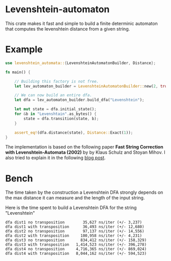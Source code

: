 # Levenshtein-automaton

This crate makes it fast and simple to build a finite determinic automaton that computes
the levenshtein distance from a given string.

# Example

```rust
use levenshtein_automata::{LevenshteinAutomatonBuilder, Distance};

fn main() {

    // Building this factory is not free.
    let lev_automaton_builder = LevenshteinAutomatonBuilder::new(2, true);

    // We can now build an entire dfa.
    let dfa = lev_automaton_builder.build_dfa("Levenshtein");

    let mut state = dfa.initial_state();
    for &b in "Levenshtain".as_bytes() {
        state = dfa.transition(state, b);
    }

    assert_eq!(dfa.distance(state), Distance::Exact(1));
}
```

The implementation is based on the following paper
**Fast String Correction with Levenshtein-Automata (2002)** by by Klaus Schulz and Stoyan Mihov.
I also tried to explain it in the following [blog post](https://fulmicoton.com/posts/levenshtein/).


# Bench


The time taken by the construction a Levenshtein DFA
strongly depends on the max distance it can measure and the length of the input string.

Here is the time spent to build a Levenshtein DFA for the string "Levenshtein"


```ignore
dfa dist1 no transposition        35,627 ns/iter (+/- 3,237)
dfa dist1 with transposition      36,493 ns/iter (+/- 12,680)
dfa dist2 no transposition        97,137 ns/iter (+/- 14,556)
dfa dist2 with transposition     100,958 ns/iter (+/- 4,231)
dfa dist3 no transposition       834,412 ns/iter (+/- 158,329)
dfa dist3 with transposition   1,414,523 ns/iter (+/- 396,278)
dfa dist4 no transposition     4,716,365 ns/iter (+/- 869,024)
dfa dist4 with transposition   8,044,162 ns/iter (+/- 594,523)
```
